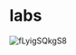 # labs
![fLyigSQkgS8](https://user-images.githubusercontent.com/73267238/123959482-6c6a4800-d9d8-11eb-9d03-0c0a90e14ffb.jpg)
